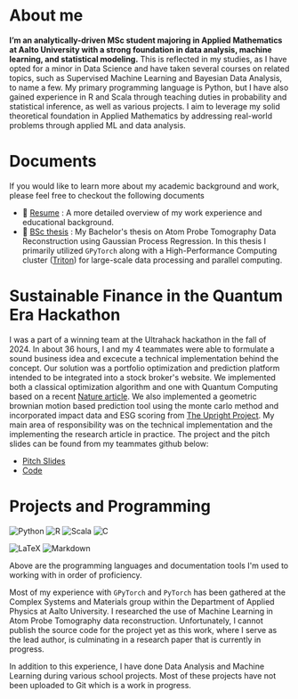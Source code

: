 # About me
**I’m an analytically-driven MSc student majoring in Applied Mathematics at Aalto University with a strong foundation in data analysis, machine learning, and statistical modeling.** This is reflected in my studies, as I have opted for a minor in Data Science and have taken several courses on related topics, such as Supervised Machine Learning and Bayesian Data Analysis, to name a few. My primary programming language is Python, but I have also gained experience in R and Scala through teaching duties in probability and statistical inference, as well as various projects. I aim to leverage my solid theoretical foundation in Applied Mathematics by addressing real-world problems through applied ML and data analysis.

# Documents

If you would like to learn more about my academic background and work, please feel free to checkout the following documents

- :page_facing_up: [Resume]() : A more detailed overview of my work experience and educational background.
- :scroll: [BSc thesis](https://github.com/TeemuET/TeemuET/blob/5eef07b1a5848807ff0cd6fdc10889663312df5b/BScThesis.pdf) : My Bachelor's thesis on Atom Probe Tomography Data Reconstruction using Gaussian Process Regression. In this thesis I primarily utilized <code>GPyTorch</code> along with a High-Performance Computing cluster ([Triton](https://scicomp.aalto.fi/triton/)) for large-scale data processing and parallel computing.

# Sustainable Finance in the Quantum Era Hackathon
I was a part of a winning team at the Ultrahack hackathon in the fall of 2024. In about 36 hours, I and my 4 teammates were able to formulate a sound business idea and excecute a technical implementation behind the concept. Our solution was a portfolio optimization and prediction platform intended to be integrated into a stock broker's website. We implemented both a classical optimization algorithm and one with Quantum Computing based on a recent [Nature article](https://www.nature.com/articles/s41598-023-45392-w). We also implemented a geometric brownian motion based prediction tool using the monte carlo method and incorporated impact data and ESG scoring from [The Upright Project](https://www.uprightproject.com/). My main area of responsibility was on the technical implementation and the implementing the research article in practice. The project and the pitch slides can be found from my teammates github below:

- [Pitch Slides](https://github.com/naapeli/Hanken-Hackathon-2024/blob/main/hackathon%20pitch.pdf)
- [Code](https://github.com/naapeli/Hanken-Hackathon-2024)

# Projects and Programming
![Python](https://img.shields.io/badge/python-3670A0?style=for-the-badge&logo=python&logoColor=ffdd54)
![R](https://img.shields.io/badge/r-%23276DC3.svg?style=for-the-badge&logo=r&logoColor=white)
![Scala](https://img.shields.io/badge/scala-%23DC322F.svg?style=for-the-badge&logo=scala&logoColor=white)
![C](https://img.shields.io/badge/c-%2300599C.svg?style=for-the-badge&logo=c&logoColor=white)

![LaTeX](https://img.shields.io/badge/latex-%23008080.svg?style=for-the-badge&logo=latex&logoColor=white)
![Markdown](https://img.shields.io/badge/markdown-%23000000.svg?style=for-the-badge&logo=markdown&logoColor=white)

Above are the programming languages and documentation tools I'm used to working with in order of proficiency.

Most of my experience with <code>GPyTorch</code> and <code>PyTorch</code> has been gathered at the Complex Systems and Materials group within the Department of Applied Physics at Aalto University. I researched the use of Machine Learning in Atom Probe Tomography data reconstruction. Unfortunately, I cannot publish the source code for the project yet as this work, where I serve as the lead author, is culminating in a research paper that is currently in progress.

In addition to this experience, I have done Data Analysis and Machine Learning during various school projects. Most of these projects have not been uploaded to Git which is a work in progress. 







